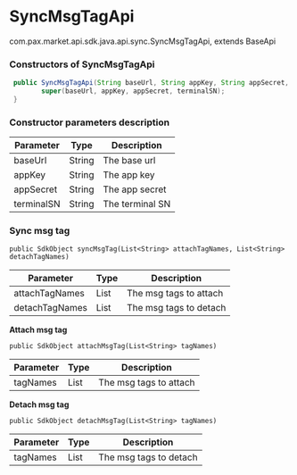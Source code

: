 # SyncMsgTagApi

com.pax.market.api.sdk.java.api.sync.SyncMsgTagApi, extends BaseApi

### Constructors of SyncMsgTagApi

```java
 public SyncMsgTagApi(String baseUrl, String appKey, String appSecret, String terminalSN) {
        super(baseUrl, appKey, appSecret, terminalSN);
 }
```
### Constructor parameters description

| Parameter  | Type   | Description     |
| ---------- | ------ | --------------- |
| baseUrl    | String | The base url    |
| appKey     | String | The app key     |
| appSecret  | String | The app secret  |
| terminalSN | String | The terminal SN |


### Sync msg tag

```
public SdkObject syncMsgTag(List<String> attachTagNames, List<String> detachTagNames)
```

| Parameter      | Type | Description            |
| -------------- | ---- | ---------------------- |
| attachTagNames | List | The msg tags to attach |
| detachTagNames | List | The msg tags to detach |

**Attach msg tag**

```
public SdkObject attachMsgTag(List<String> tagNames)
```

| Parameter | Type | Description            |
| --------- | ---- | ---------------------- |
| tagNames  | List | The msg tags to attach |

**Detach msg tag**

```
public SdkObject detachMsgTag(List<String> tagNames) 
```

| Parameter | Type | Description |
| ------------ | ----------- | ------------------------------------------------------------ |
| tagNames | List    | The msg tags to detach                     |



